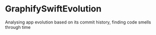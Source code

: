 # GraphifySwiftEvolution
Analysing app evolution based on its commit history, finding code smells through time

